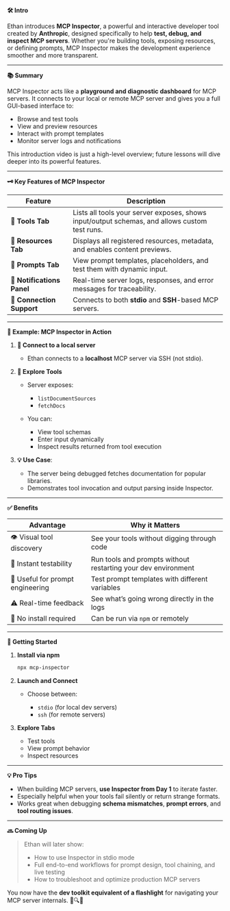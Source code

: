 **🛠️ Intro**

Ethan introduces **MCP Inspector**, a powerful and interactive developer tool created by **Anthropic**, designed specifically to help **test, debug, and inspect MCP servers**. Whether you're building tools, exposing resources, or defining prompts, MCP Inspector makes the development experience smoother and more transparent.

---

**📚 Summary**

MCP Inspector acts like a **playground and diagnostic dashboard** for MCP servers. It connects to your local or remote MCP server and gives you a full GUI-based interface to:

- Browse and test tools
- View and preview resources
- Interact with prompt templates
- Monitor server logs and notifications

This introduction video is just a high-level overview; future lessons will dive deeper into its powerful features.

---

**🗝️ Key Features of MCP Inspector**

| Feature                    | Description                                                                                   |
| -------------------------- | --------------------------------------------------------------------------------------------- |
| 🧰 **Tools Tab**           | Lists all tools your server exposes, shows input/output schemas, and allows custom test runs. |
| 📂 **Resources Tab**       | Displays all registered resources, metadata, and enables content previews.                    |
| 💬 **Prompts Tab**         | View prompt templates, placeholders, and test them with dynamic input.                        |
| 📣 **Notifications Panel** | Real-time server logs, responses, and error messages for traceability.                        |
| 🔌 **Connection Support**  | Connects to both **stdio** and **SSH**-based MCP servers.                                     |

---

**🧪 Example: MCP Inspector in Action**

1. **🔗 Connect to a local server**

   - Ethan connects to a **localhost** MCP server via SSH (not stdio).

2. **🧭 Explore Tools**

   - Server exposes:

     - `listDocumentSources`
     - `fetchDocs`

   - You can:

     - View tool schemas
     - Enter input dynamically
     - Inspect results returned from tool execution

3. **💡 Use Case**:

   - The server being debugged fetches documentation for popular libraries.
   - Demonstrates tool invocation and output parsing inside Inspector.

---

**✅ Benefits**

| Advantage                        | Why it Matters                                                |
| -------------------------------- | ------------------------------------------------------------- |
| 👁️ Visual tool discovery         | See your tools without digging through code                   |
| 🧪 Instant testability           | Run tools and prompts without restarting your dev environment |
| 🧠 Useful for prompt engineering | Test prompt templates with different variables                |
| ⚠️ Real-time feedback            | See what’s going wrong directly in the logs                   |
| 🔄 No install required           | Can be run via `npm` or remotely                              |

---

**🚀 Getting Started**

1. **Install via npm**

   ```bash
   npx mcp-inspector
   ```

2. **Launch and Connect**

   - Choose between:

     - `stdio` (for local dev servers)
     - `ssh` (for remote servers)

3. **Explore Tabs**

   - Test tools
   - View prompt behavior
   - Inspect resources

---

**💡 Pro Tips**

- When building MCP servers, **use Inspector from Day 1** to iterate faster.
- Especially helpful when your tools fail silently or return strange formats.
- Works great when debugging **schema mismatches**, **prompt errors**, and **tool routing issues**.

---

**🔜 Coming Up**

> Ethan will later show:
>
> - How to use Inspector in stdio mode
> - Full end-to-end workflows for prompt design, tool chaining, and live testing
> - How to troubleshoot and optimize production MCP servers

You now have the **dev toolkit equivalent of a flashlight** for navigating your MCP server internals. 🧪🔍🧰
